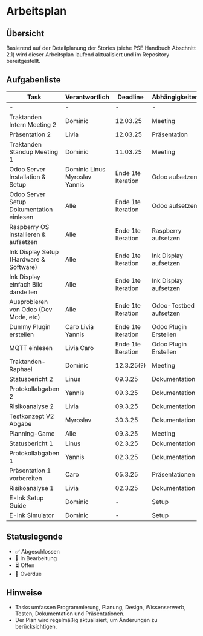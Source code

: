 # Arbeitsplan

## Übersicht
Basierend auf der Detailplanung der Stories (siehe PSE Handbuch Abschnitt 2.1) wird dieser Arbeitsplan laufend aktualisiert und im Repository bereitgestellt.

## Aufgabenliste
| Task | Verantwortlich | Deadline | Abhängigkeiten | Status |
|------|--------------|----------|---------------|--------|
| - | - | - | - | - |
| Traktanden Intern Meeting 2 | Dominic | 12.03.25 | Meeting | ✅ |
| Präsentation 2 | Livia | 12.03.25 | Präsentation | ✅ |
| Traktanden Standup Meeting 1 | Dominic | 11.03.25 | Meeting | ✅ |
| Odoo Server Installation & Setup | Dominic Linus Myroslav Yannis | Ende 1te Iteration | Odoo aufsetzen | 🔄 |
| Odoo Server Setup Dokumentation einlesen | Alle | Ende 1te Iteration | Odoo aufsetzen | 🔄 |
| Raspberry OS installieren & aufsetzen | Alle | Ende 1te Iteration | Raspberry aufsetzen | ✅ |
| Ink Display Setup (Hardware & Software) | Alle | Ende 1te Iteration | Ink Display aufsetzen | 🔄 |
| Ink Display einfach Bild darstellen | Alle | Ende 1te Iteration | Ink Display aufsetzen | 🔄 |
| Ausprobieren von Odoo (Dev Mode, etc) | Alle | Ende 1te Iteration | Odoo-Testbed aufsetzen | 🔄 |
| Dummy Plugin erstellen | Caro Livia Yannis | Ende 1te Iteration | Odoo Plugin Erstellen | ⏳ |
| MQTT einlesen | Livia Caro | Ende 1te Iteration | Odoo Plugin Erstellen | ⏳ |
| Traktanden-Raphael | Dominic | 12.3.25(?) | Meeting | ⏳ |
| Statusbericht 2 | Linus | 09.3.25 | Dokumentation | ✅ |
| Protokollabgaben 2 | Yannis | 09.3.25 | Dokumentation | ✅ |
| Risikoanalyse 2 | Livia | 09.3.25 | Dokumentation | ✅ |
| Testkonzept V2 Abgabe | Myroslav | 30.3.25 | Dokumentation | ⏳ |
| Planning-Game | Alle | 09.3.25 | Meeting | ✅ |
| Statusbericht 1 | Linus | 02.3.25 | Dokumentation | ✅ |
| Protokollabgaben 1 | Yannis | 02.3.25 | Dokumentation | ✅ |
| Präsentation 1 vorbereiten | Caro | 05.3.25 | Präsentationen | ✅ |
| Risikoanalyse 1 | Livia | 02.3.25 | Dokumentation | ✅ |
| E-Ink Setup Guide | Dominic | - | Setup | ✅ |
| E-Ink Simulator | Dominic | - | Setup | ✅ |



## Statuslegende
- ✅ Abgeschlossen
- 🔄 In Bearbeitung
- ⏳ Offen
- 🚨 Overdue

## Hinweise
- Tasks umfassen Programmierung, Planung, Design, Wissenserwerb, Testen, Dokumentation und Präsentationen.
- Der Plan wird regelmäßig aktualisiert, um Änderungen zu berücksichtigen.
